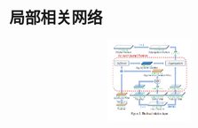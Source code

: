 # 局部相关网络
<div align=center><img width="150" height="150" src="https://github.com/fate-fight/paper/blob/master/images/full_lr.png"/></div>
